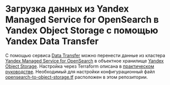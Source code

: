 # Загрузка данных из Yandex Managed Service for OpenSearch в Yandex Object Storage с помощью Yandex Data Transfer

С помощью сервиса [Data Transfer](https://yandex.cloud/ru/docs/data-transfer) можно перенести данные из кластера [Yandex Managed Service for OpenSearch](https://yandex.cloud/ru/docs/managed-opensearch/) в объектное хранилище [Yandex Object Storage](https://yandex.cloud/ru/docs/storage/). Настройка через Terraform описана в [практическом руководстве](https://cloud.yandex/ru/docs/data-transfer/tutorials/opensearch-to-object-storage). Необходимый для настройки конфигурационный файл [opensearch-to-object-storage.tf](https://github.com/yandex-cloud-examples/yc-data-transfer-from-opensearch-to-object-storage/blob/main/opensearch-to-object-storage.tf) расположен в этом репозитории.
